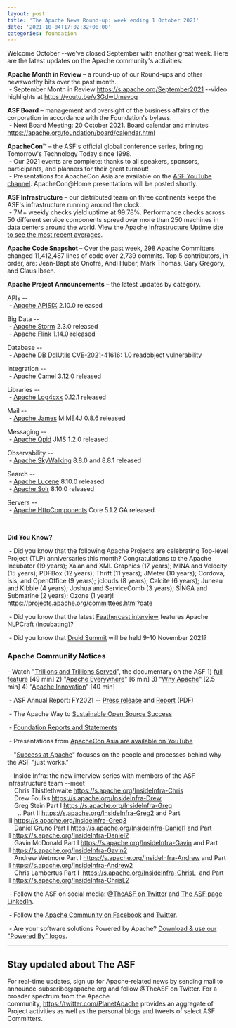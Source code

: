 ```yaml
---
layout: post
title: 'The Apache News Round-up: week ending 1 October 2021'
date: '2021-10-04T17:02:32+00:00'
categories: foundation
---
```

<p></p><p></p><p></p><p></p><p></p><p>Welcome October --we've closed September with another great week. Here 
are the latest updates on the Apache community's activities:</p><p><span style="font-weight:700;">Apache Month in Review&nbsp;</span>– a round-up of our Round-ups and other newsworthy bits over the past month.<br>&nbsp;- September Month in Review <a href="https://s.apache.org/September2021" target="_blank">https://s.apache.org/September2021</a> --video highlights at <a href="https://youtu.be/v3GdwUmevog" rel="noreferrer" target="_blank" data-saferedirecturl="https://www.google.com/url?q=https://youtu.be/v3GdwUmevog&amp;source=gmail&amp;ust=1633439004231000&amp;usg=AFQjCNHp2Nji6oC5Rh9-m_aQ7GOjr7CLNg">https://youtu.be/v3GdwUmevog</a> </p><span style="font-weight: 700;">ASF Board</span>&nbsp;– management and oversight of the business affairs of the corporation in accordance with the Foundation's bylaws.<br>&nbsp;- Next Board Meeting: 20 October 2021. Board calendar and minutes <a href="https://apache.org/foundation/board/calendar.html" target="_blank">https://apache.org/foundation/board/calendar.html</a><a href="https://apache.org/foundation/board/calendar.html" target="_blank"></a><p></p><p><span style="font-weight: 700;">ApacheCon™</span>&nbsp;–
 the ASF's official global conference series, bringing Tomorrow's 
Technology Today since 1998. <br>&nbsp;- Our 2021 events are complete: thanks to all speakers, sponsors, participants, and planners for their great turnout! <br>&nbsp;- Presentations for ApacheCon Asia are available on the <a href="https://www.youtube.com/c/TheApacheFoundation/" target="_blank">ASF YouTube channel</a>. ApacheCon@Home presentations will be posted shortly.</p><p><span style="font-weight: 700;">ASF Infrastructure</span>&nbsp;– our distributed team on three continents keeps the ASF's infrastructure running around the clock.<br>&nbsp;-
 7M+ weekly checks yield uptime at 99.78%. Performance checks across 50 
different service components spread over more than 250 machines in data 
centers around the world. View the <a href="http://www.apache.org/uptime/" target="_blank">Apache Infrastructure Uptime site to see the most recent averages</a>.<br></p><p><span style="font-weight: 700;">Apache Code Snapshot&nbsp;</span>–
 Over the past week, 298 Apache Committers changed 11,412,487 lines of 
code over 2,739 commits. Top 5 contributors, in order, are: Jean-Baptiste Onofré, Andi Huber, Mark Thomas, Gary Gregory, and Claus Ibsen.<span style="font-weight: 700;"></span></p><p><span style="font-weight: 700;">Apache Project Announcements</span>&nbsp;– the latest updates by category.</p><p>APIs --<br>
&nbsp;- <a href="https://apisix.apache.org/" target="_blank">Apache </a><span class="il"><a href="https://apisix.apache.org/" target="_blank">APISIX</a></span> 2.10.0 released</p>Big Data --<br>&nbsp;- <a href="https://storm.apache.org/" target="_blank">Apache </a><span class="il"><a href="https://storm.apache.org/" target="_blank">Storm</a></span> 2.3.0 released<br>&nbsp;- <a href="https://flink.apache.org/" target="_blank">Apache </a><span class="il"><a href="https://flink.apache.org/" target="_blank">Flink</a></span> 1.14.0 released<p></p><p><span class="il">Database --<br>&nbsp;- </span><span class="il"><a href="http://db.apache.org/" target="_blank">Apache DB DdlUtils</a> <a href="https://s.apache.org/mp0u4" target="_blank">CVE-2021-41616</a>: 1.0 readobject vulnerability</span></p><p></p><p></p><p></p><p></p><p></p>Integration --<br>&nbsp;- <a href="https://camel.apache.org/" target="_blank">Apache </a><span class="il"><a href="https://camel.apache.org/" target="_blank">Camel</a></span> 3.12.0 released<p></p><p>Libraries --<br>&nbsp;- <a href="https://logging.apache.org/" target="_blank">Apache </a><span class="il"><a href="https://logging.apache.org/" target="_blank">Log4cxx</a></span> 0.12.1 released</p><p></p><p>Mail --<br>&nbsp;- <a href="https://james.apache.org/" target="_blank">Apache James</a> <span class="il">MIME4J</span> 0.8.6 released</p><p>Messaging --<br>&nbsp;- <a href="https://qpid.apache.org/" target="_blank">Apache </a><span class="il"><a href="https://qpid.apache.org/" target="_blank">Qpid</a></span> <span class="il">JMS</span> 1.2.0 released</p><p>Observability --<br>&nbsp;- <a href="https://skywalking.apache.org/" target="_blank">Apache </a><span class="il"><a href="https://skywalking.apache.org/" target="_blank">SkyWalking</a></span> 8.8.0 and 8.8.1 released</p><p>Search --<br>&nbsp;- <a href="http://lucene.apache.org/" target="_blank">Apache </a><span class="il"><a href="http://lucene.apache.org/" target="_blank">Lucene</a></span> 8.10.0 released<br>&nbsp;- <a href="http://solr.apache.org/" target="_blank">Apache Solr</a> 8.10.0 released</p><p>Servers --<br>&nbsp;- <a href="https://hc.apache.org/" target="_blank">Apache </a><span class="il"><a href="https://hc.apache.org/" target="_blank">HttpComponents</a></span> <span class="il">Core</span> 5.1.2 GA released</p><p></p><p><br></p><span style="font-weight: 700;"></span><span style="font-weight: 700;"></span><p><span style="font-weight: 700;">Did You Know?</span><br></p><p>&nbsp;- Did you know that the following Apache Projects are celebrating 
Top-level Project (TLP) anniversaries this month? Congratulations to the
 Apache Incubator (19 years); Xalan and XML Graphics (17 years); MINA 
and Velocity (15 years); PDFBox (12 years); Thrift (11 years); JMeter 
(10 years); Cordova, Isis, and OpenOffice (9 years); jclouds (8 years); 
Calcite (6 years); Juneau and Kibble (4 years); Joshua and ServiceComb 
(3 years); SINGA and Submarine (2 years); Ozone (1 year)! <a target="_blank" class="c-link" data-stringify-link="https://projects.apache.org/committees.html?date" data-sk="tooltip_parent" href="https://projects.apache.org/committees.html?date" rel="noopener noreferrer" tabindex="-1" data-remove-tab-index="true">https://projects.apache.org/committees.html?date</a></p><p>&nbsp;- Did you know that the latest <a href="https://www.youtube.com/watch?v=H5YyVc09rbc" target="_blank">Feathercast interview</a> features Apache NLPCraft (incubating)?<br></p><p>&nbsp;- Did you know that <a href="http://druid.apache.org/" target="_blank">Druid Summit</a> will be held 9-10 November 2021?</p>

<h3>Apache Community Notices</h3>

<p>- Watch "<a href="https://www.youtube.com/watch?v=JUt2nb0mgwg" target="_blank">Trillions and Trillions Served</a>", the documentary on the ASF 1) <a href="https://www.youtube.com/watch?v=JUt2nb0mgwg" target="_blank">full feature</a> [49 min] 2) "<a href="https://www.youtube.com/watch?v=nXtIti9jMFI" target="_blank">Apache Everywhere</a>" [6 min] 3) "<a href="https://www.youtube.com/watch?v=YM5dLvNatRs" target="_blank">Why Apache</a>" [2.5 min] 4)&nbsp;“<a href="https://www.youtube.com/watch?v=qkvqJaX4S50" target="_blank">Apache Innovation</a>” [40 min]&nbsp;<br></p><p>&nbsp;- ASF Annual Report: FY2021 -- <a href="https://blogs.apache.org/foundation/entry/the-apache-software-foundation-announces78" target="_blank">Press release</a>&nbsp;and&nbsp;<a href="https://www.apache.org/foundation/docs/FY2021AnnualReport.pdf" target="_blank" style="background-color: rgb(255, 255, 255);">Report</a>&nbsp;(PDF)</p><p>&nbsp;- The Apache Way to <a href="https://s.apache.org/GhnI" target="_blank">Sustainable Open Source Success</a>&nbsp;</p><p>&nbsp;- <a href="http://www.apache.org/foundation/reports.html" target="_blank">Foundation Reports and Statements</a><br></p><p>&nbsp;- Presentations from <a href="https://www.youtube.com/c/TheApacheFoundation/playlists?app=desktop&amp;view=50&amp;sort=dd&amp;shelf_id=2" target="_blank">ApacheCon Asia are available on YouTube</a></p><p>&nbsp;- "<a href="https://blogs.apache.org/foundation/category/SuccessAtApache" target="_blank">Success at Apache</a>" focuses on the people and processes behind why the ASF "just works."&nbsp;<br></p><div><p>&nbsp;- Inside Infra: the new interview series with members of the ASF infrastructure team --meet&nbsp;<br>&nbsp; &nbsp; Chris Thistlethwaite&nbsp;<a href="https://s.apache.org/InsideInfra-Chris" target="_blank">https://s.apache.org/InsideInfra-Chris</a><br>&nbsp; &nbsp; Drew Foulks&nbsp;<a href="https://s.apache.org/InsideInfra-Drew" rel="noreferrer" target="_blank" data-saferedirecturl="https://www.google.com/url?q=https://s.apache.org/InsideInfra-Drew&amp;source=gmail&amp;ust=1588339104628000&amp;usg=AFQjCNF9dVEn48pV7o9HBG14sP9uprU8Xw">https://s.apache.org/InsideInf<wbr>ra-Drew</a><br>&nbsp; &nbsp; Greg Stein Part I&nbsp;<a href="https://s.apache.org/InsideInfra-Greg" target="_blank">https://s.apache.org/InsideInfra-Greg</a><br>&nbsp; &nbsp; &nbsp; ...Part II&nbsp;<a href="https://s.apache.org/InsideInfra-Greg2" target="_blank">https://s.apache.org/InsideInfra-Greg2</a>&nbsp;and Part III&nbsp;<a href="https://s.apache.org/InsideInfra-Greg3" target="_blank">https://s.apache.org/InsideInfra-Greg3</a><br>&nbsp; &nbsp; Daniel Gruno Part I&nbsp;<a href="https://s.apache.org/InsideInfra-Daniel1" target="_blank">https://s.apache.org/InsideInfra-Daniel1</a>&nbsp;and Part II&nbsp;<a href="https://s.apache.org/InsideInfra-Daniel2" target="_blank">https://s.apache.org/InsideInfra-Daniel2</a><br>&nbsp;&nbsp;&nbsp; Gavin McDonald Part I&nbsp;<a href="https://s.apache.org/InsideInfra-Gavin" target="_blank">https://s.apache.org/InsideInfra-Gavin</a>&nbsp;and Part II&nbsp;<a href="https://s.apache.org/InsideInfra-Gavin2" target="_blank">https://s.apache.org/InsideInfra-Gavin2</a><br>&nbsp;&nbsp;&nbsp; Andrew Wetmore Part I&nbsp;<a href="https://s.apache.org/InsideInfra-Andrew" target="_blank">https://s.apache.org/InsideInfra-Andrew</a>&nbsp;and Part II&nbsp;<a href="https://s.apache.org/InsideInfra-Andrew2" target="_blank">https://s.apache.org/InsideInfra-Andrew2</a><br>&nbsp; &nbsp; Chris Lambertus Part I&nbsp;&nbsp;<a href="https://s.apache.org/InsideInfra-ChrisL" target="_blank">https://s.apache.org/InsideInfra-ChrisL</a>&nbsp; and Part II&nbsp;<a href="https://s.apache.org/InsideInfra-ChrisL2" target="_blank">https://s.apache.org/InsideInfra-ChrisL2</a></p></div><div><p>&nbsp;- Follow the ASF on social media: <a href="https://twitter.com/TheASF" target="_blank">@TheASF on Twitter</a>&nbsp;and <a href="https://www.linkedin.com/company/the-apache-software-foundation" target="_blank">The ASF page LinkedIn</a>.&nbsp;<br></p><p>&nbsp;- Follow the <a href="https://www.facebook.com/ApacheSoftwareFoundation/" target="_blank">Apache Community on Facebook</a>&nbsp;and <a href="https://twitter.com/ApacheCommunity" target="_blank">Twitter</a>.&nbsp;</p></div><div>&nbsp;- Are your software solutions Powered by Apache? <a href="http://www.apache.org/foundation/press/kit/#poweredby" target="_blank">Download &amp; use our "Powered By" logos</a>.<br></div><p><span class="LrzXr"></span><span class="LrzXr"></span></p><div><hr>
<h2>Stay updated about The ASF</h2>
<p>For real-time updates, sign up for Apache-related news by sending 
mail to announce-subscribe@apache.org and follow @TheASF on Twitter. For
 a broader spectrum from the Apache community,&nbsp;<a href="https://twitter.com/PlanetApache">https://twitter.com/PlanetApache</a>&nbsp;provides an aggregate of Project activities as well as the personal blogs and tweets of select ASF Committers.</p></div><p><br></p><p></p><p></p><p></p><p></p><p></p><p></p><p></p><p></p><p></p><p></p>
